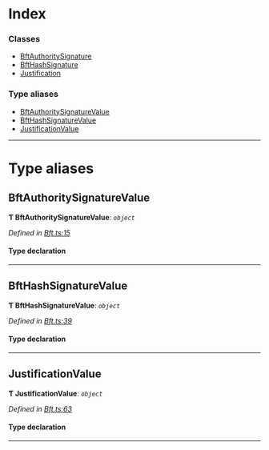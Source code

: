 

# Index

### Classes

* [BftAuthoritySignature](../classes/_bft_.bftauthoritysignature.md)
* [BftHashSignature](../classes/_bft_.bfthashsignature.md)
* [Justification](../classes/_bft_.justification.md)

### Type aliases

* [BftAuthoritySignatureValue](_bft_.md#bftauthoritysignaturevalue)
* [BftHashSignatureValue](_bft_.md#bfthashsignaturevalue)
* [JustificationValue](_bft_.md#justificationvalue)

---

# Type aliases

<a id="bftauthoritysignaturevalue"></a>

##  BftAuthoritySignatureValue

**Ƭ BftAuthoritySignatureValue**: *`object`*

*Defined in [Bft.ts:15](https://github.com/polkadot-js/api/blob/59e9783/packages/types/src/Bft.ts#L15)*

#### Type declaration

___
<a id="bfthashsignaturevalue"></a>

##  BftHashSignatureValue

**Ƭ BftHashSignatureValue**: *`object`*

*Defined in [Bft.ts:39](https://github.com/polkadot-js/api/blob/59e9783/packages/types/src/Bft.ts#L39)*

#### Type declaration

___
<a id="justificationvalue"></a>

##  JustificationValue

**Ƭ JustificationValue**: *`object`*

*Defined in [Bft.ts:63](https://github.com/polkadot-js/api/blob/59e9783/packages/types/src/Bft.ts#L63)*

#### Type declaration

___

